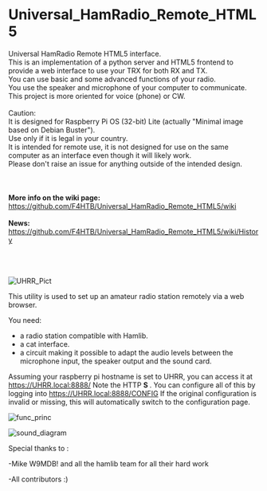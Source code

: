 # Universal_HamRadio_Remote_HTML5
Universal HamRadio Remote HTML5 interface.<br>
This is an implementation of a python server and HTML5 frontend to provide a web interface to use your TRX for both RX and TX.<br>
You can use basic and some advanced functions of your radio.<br>
You use the speaker and microphone of your computer to communicate.<br>
This project is more oriented for voice (phone) or CW.<br>
<br>
Caution:<br>
It is designed for Raspberry Pi OS (32-bit) Lite (actually "Minimal image based on Debian Buster").<br>
Use only if it is legal in your country.<br>
It is intended for remote use, it is not designed for use on the same computer as an interface even though it will likely work.<br>
Please don't raise an issue for anything outside of the intended design.<br>
<br><br><br>
<b>More info on the wiki page:</b> https://github.com/F4HTB/Universal_HamRadio_Remote_HTML5/wiki
<br><br>
<b>News:</b> https://github.com/F4HTB/Universal_HamRadio_Remote_HTML5/wiki/History<br>
<br><br><br>

![UHRR_Pict](https://user-images.githubusercontent.com/18350938/99989724-e1263580-2daa-11eb-9e3e-c132d4c2d7eb.png)

This utility is used to set up an amateur radio station remotely via a web browser.

You need:
- a radio station compatible with Hamlib.
- a cat interface.
- a circuit making it possible to adapt the audio levels between the microphone input, the speaker output and the sound card.

Assuming your raspberry pi hostname is set to UHRR, you can access it at https://UHRR.local:8888/
Note the HTTP <b> S </b>.
You can configure all of this by logging into https://UHRR.local:8888/CONFIG
If the original configuration is invalid or missing, this will automatically switch to the configuration page.


![func_princ](https://user-images.githubusercontent.com/18350938/99989800-f3a06f00-2daa-11eb-9b45-d695b75904f7.png)

![sound_diagram](https://user-images.githubusercontent.com/18350938/99989819-fe5b0400-2daa-11eb-884f-c09341a03541.png)

Special thanks to :

-Mike W9MDB! and all the hamlib team for all their hard work

-All contributors :)
